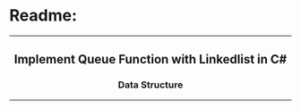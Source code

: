 # Readme:
 
---
 
<h2 align='center'>Implement Queue Function with Linkedlist in C#</h2>
<h3 quote align='center'>Data Structure</h3 quote>
 
---
